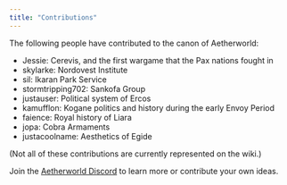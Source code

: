 ```yaml
---
title: "Contributions"
---
```


The following people have contributed to the canon of Aetherworld:

- Jessie: Cerevis, and the first wargame that the Pax nations fought in
- skylarke: Nordovest Institute
- sil: Ikaran Park Service
- stormtripping702: Sankofa Group
- justauser: Political system of Ercos
- kamufflon: Kogane politics and history during the early Envoy Period
- faience: Royal history of Liara
- jopa: Cobra Armaments
- justacoolname: Aesthetics of Egide

(Not all of these contributions are currently represented on the wiki.)

Join the <a href="https://discord.gg/FxjydJdn5m"> Aetherworld Discord</a> to learn more or contribute your own ideas.
